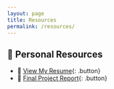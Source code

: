 ```yaml
---
layout: page
title: Resources
permalink: /resources/
---
```


## 📄 Personal Resources

- 🔗 [View My Resume]((https://docs.google.com/document/d/1z15Z6H_DdZi1vyZrlZLrPTyMPOJ6teFj4ZPtKb42VlI/edit?usp=sharing)){: .button}
- 📄 [Final Project Report](https://docs.google.com/document/d/1NCv6CyL84NO-8G1WVOxpdUwqH5_TWgEwaYPZMAzkqRw/edit?usp=sharing){: .button}
